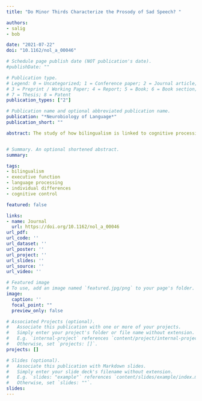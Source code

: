 ```yaml
---
title: "Do Minor Thirds Characterize the Prosody of Sad Speech? "

authors:
- salig
- bob

date: "2021-07-22"
doi: "10.1162/nol_a_00046"

# Schedule page publish date (NOT publication's date).
#publishDate: ""

# Publication type.
# Legend: 0 = Uncategorized; 1 = Conference paper; 2 = Journal article;
# 3 = Preprint / Working Paper; 4 = Report; 5 = Book; 6 = Book section;
# 7 = Thesis; 8 = Patent
publication_types: ["2"]

# Publication name and optional abbreviated publication name.
publication: "*Neurobiology of Language*"
publication_short: ""

abstract: The study of how bilingualism is linked to cognitive processing, including executive functioning, has historically focused on comparing bilinguals to monolinguals across a range of tasks. These group comparisons presume to capture relatively stable cognitive traits and have revealed important insights about the architecture of the language processing system that could not have been gleaned from studying monolinguals alone. However, there are drawbacks to using a groupcomparison, or Traits, approach. In this theoretical review, we outline some limitations of treating executive functions as stable traits and of treating bilinguals as a uniform group when comparing to monolinguals. To build on what we have learned from group comparisons, we advocate for an emerging complementary approach to the question of cognition and bilingualism. Using an approach that compares bilinguals to themselves under different linguistic or cognitive contexts allows researchers to ask questions about how language and cognitive processes interact based on dynamically fluctuating cognitive and neural states. A States approach, which has already been used by bilingualism researchers, allows for cause-and-effect hypotheses and shifts our focus from questions of group differences to questions of how varied linguistic environments influence cognitive operations in the moment and how fluctuations in cognitive engagement impact language processing.


# Summary. An optional shortened abstract.
summary:

tags:
- bilingualism
- executive function
- language processing
- individual differences
- cognitive control

featured: false

links:
- name: Journal
  url: https://doi.org/10.1162/nol_a_00046
url_pdf: 
url_code: ''
url_dataset: ''
url_poster: ''
url_project: ''
url_slides: ''
url_source: ''
url_video: ''

# Featured image
# To use, add an image named `featured.jpg/png` to your page's folder. 
image:
  caption: ''
  focal_point: ""
  preview_only: false

# Associated Projects (optional).
#   Associate this publication with one or more of your projects.
#   Simply enter your project's folder or file name without extension.
#   E.g. `internal-project` references `content/project/internal-project/index.md`.
#   Otherwise, set `projects: []`.
projects: []

# Slides (optional).
#   Associate this publication with Markdown slides.
#   Simply enter your slide deck's filename without extension.
#   E.g. `slides: "example"` references `content/slides/example/index.md`.
#   Otherwise, set `slides: ""`.
slides:
---
```


